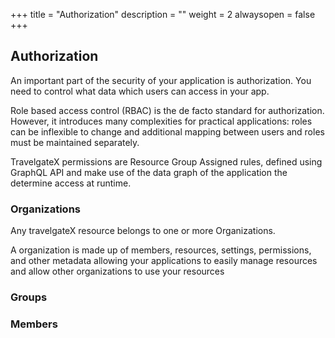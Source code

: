 +++
title = "Authorization"
description = ""
weight = 2
alwaysopen = false
+++

## Authorization
An important part of the security of your application is authorization. You need to control what data which users can access in your app.

Role based access control (RBAC) is the de facto standard for authorization. However, it introduces many complexities for practical applications: roles can be inflexible to change and additional mapping between users and roles must be maintained separately.

TravelgateX permissions are Resource Group Assigned rules, defined using GraphQL API and make use of the data graph of the application the determine access at runtime.




### Organizations

Any travelgateX resource belongs to one or more Organizations. 

A organization is made up of members, resources, settings, permissions, and other metadata allowing your applications to easily manage resources and allow other organizations to use your resources 

### Groups

### Members



